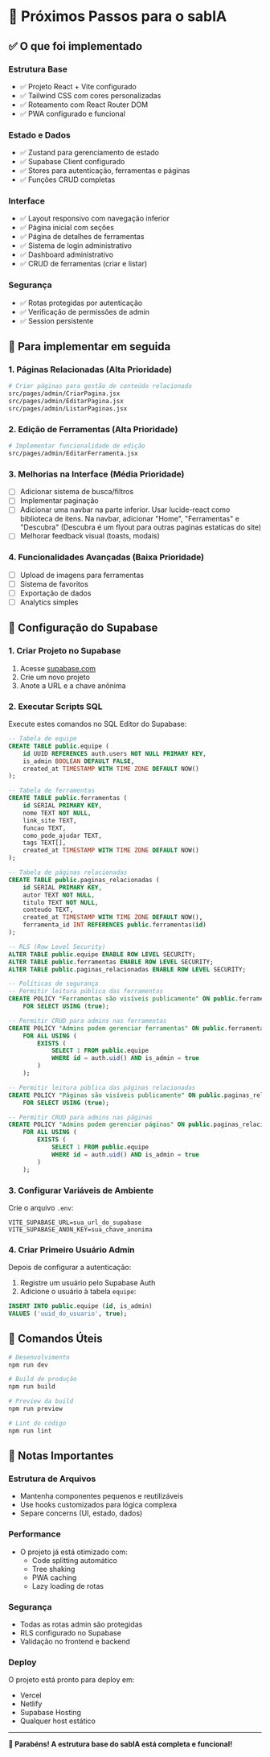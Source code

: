 # 🚀 Próximos Passos para o sabIA

## ✅ O que foi implementado

### Estrutura Base
- ✅ Projeto React + Vite configurado
- ✅ Tailwind CSS com cores personalizadas
- ✅ Roteamento com React Router DOM
- ✅ PWA configurado e funcional

### Estado e Dados
- ✅ Zustand para gerenciamento de estado
- ✅ Supabase Client configurado
- ✅ Stores para autenticação, ferramentas e páginas
- ✅ Funções CRUD completas

### Interface
- ✅ Layout responsivo com navegação inferior
- ✅ Página inicial com seções
- ✅ Página de detalhes de ferramentas
- ✅ Sistema de login administrativo
- ✅ Dashboard administrativo
- ✅ CRUD de ferramentas (criar e listar)

### Segurança
- ✅ Rotas protegidas por autenticação
- ✅ Verificação de permissões de admin
- ✅ Session persistente

## 🔄 Para implementar em seguida

### 1. Páginas Relacionadas (Alta Prioridade)
```bash
# Criar páginas para gestão de conteúdo relacionado
src/pages/admin/CriarPagina.jsx
src/pages/admin/EditarPagina.jsx
src/pages/admin/ListarPaginas.jsx
```

### 2. Edição de Ferramentas (Alta Prioridade)
```bash
# Implementar funcionalidade de edição
src/pages/admin/EditarFerramenta.jsx
```

### 3. Melhorias na Interface (Média Prioridade)
- [ ] Adicionar sistema de busca/filtros
- [ ] Implementar paginação
- [ ] Adicionar uma navbar na parte inferior. Usar lucide-react como biblioteca de itens. Na navbar, adicionar "Home", "Ferramentas" e "Descubra" (Descubra é um flyout para outras paginas estaticas do site)
- [ ] Melhorar feedback visual (toasts, modais)

### 4. Funcionalidades Avançadas (Baixa Prioridade)
- [ ] Upload de imagens para ferramentas
- [ ] Sistema de favoritos
- [ ] Exportação de dados
- [ ] Analytics simples

## 🔧 Configuração do Supabase

### 1. Criar Projeto no Supabase
1. Acesse [supabase.com](https://supabase.com)
2. Crie um novo projeto
3. Anote a URL e a chave anônima

### 2. Executar Scripts SQL
Execute estes comandos no SQL Editor do Supabase:

```sql
-- Tabela de equipe
CREATE TABLE public.equipe (
    id UUID REFERENCES auth.users NOT NULL PRIMARY KEY,
    is_admin BOOLEAN DEFAULT FALSE,
    created_at TIMESTAMP WITH TIME ZONE DEFAULT NOW()
);

-- Tabela de ferramentas
CREATE TABLE public.ferramentas (
    id SERIAL PRIMARY KEY,
    nome TEXT NOT NULL,
    link_site TEXT,
    funcao TEXT,
    como_pode_ajudar TEXT,
    tags TEXT[],
    created_at TIMESTAMP WITH TIME ZONE DEFAULT NOW()
);

-- Tabela de páginas relacionadas
CREATE TABLE public.paginas_relacionadas (
    id SERIAL PRIMARY KEY,
    autor TEXT NOT NULL,
    titulo TEXT NOT NULL,
    conteudo TEXT,
    created_at TIMESTAMP WITH TIME ZONE DEFAULT NOW(),
    ferramenta_id INT REFERENCES public.ferramentas(id)
);

-- RLS (Row Level Security)
ALTER TABLE public.equipe ENABLE ROW LEVEL SECURITY;
ALTER TABLE public.ferramentas ENABLE ROW LEVEL SECURITY;
ALTER TABLE public.paginas_relacionadas ENABLE ROW LEVEL SECURITY;

-- Políticas de segurança
-- Permitir leitura pública das ferramentas
CREATE POLICY "Ferramentas são visíveis publicamente" ON public.ferramentas
    FOR SELECT USING (true);

-- Permitir CRUD para admins nas ferramentas
CREATE POLICY "Admins podem gerenciar ferramentas" ON public.ferramentas
    FOR ALL USING (
        EXISTS (
            SELECT 1 FROM public.equipe 
            WHERE id = auth.uid() AND is_admin = true
        )
    );

-- Permitir leitura pública das páginas relacionadas
CREATE POLICY "Páginas são visíveis publicamente" ON public.paginas_relacionadas
    FOR SELECT USING (true);

-- Permitir CRUD para admins nas páginas
CREATE POLICY "Admins podem gerenciar páginas" ON public.paginas_relacionadas
    FOR ALL USING (
        EXISTS (
            SELECT 1 FROM public.equipe 
            WHERE id = auth.uid() AND is_admin = true
        )
    );
```

### 3. Configurar Variáveis de Ambiente
Crie o arquivo `.env`:

```env
VITE_SUPABASE_URL=sua_url_do_supabase
VITE_SUPABASE_ANON_KEY=sua_chave_anonima
```

### 4. Criar Primeiro Usuário Admin
Depois de configurar a autenticação:

1. Registre um usuário pelo Supabase Auth
2. Adicione o usuário à tabela `equipe`:

```sql
INSERT INTO public.equipe (id, is_admin) 
VALUES ('uuid_do_usuario', true);
```

## 🚀 Comandos Úteis

```bash
# Desenvolvimento
npm run dev

# Build de produção
npm run build

# Preview da build
npm run preview

# Lint do código
npm run lint
```

## 📝 Notas Importantes

### Estrutura de Arquivos
- Mantenha componentes pequenos e reutilizáveis
- Use hooks customizados para lógica complexa
- Separe concerns (UI, estado, dados)

### Performance
- O projeto já está otimizado com:
  - Code splitting automático
  - Tree shaking
  - PWA caching
  - Lazy loading de rotas

### Segurança
- Todas as rotas admin são protegidas
- RLS configurado no Supabase
- Validação no frontend e backend

### Deploy
O projeto está pronto para deploy em:
- Vercel
- Netlify
- Supabase Hosting
- Qualquer host estático

---

**🎉 Parabéns! A estrutura base do sabIA está completa e funcional!**